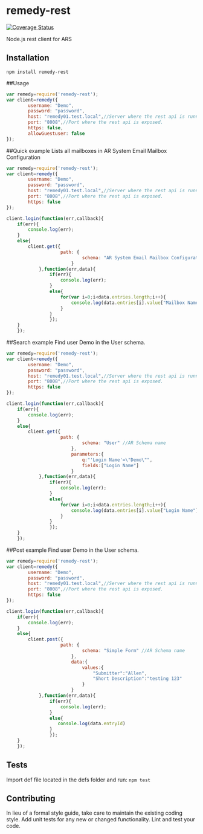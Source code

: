 remedy-rest
==============
[![Coverage Status](https://coveralls.io/repos/github/mvollset/remedy-rest/badge.svg?branch=master)](https://coveralls.io/github/mvollset/remedy-rest?branch=master)

Node.js rest client for ARS

## Installation
 `npm install remedy-rest`

##Usage

```js
var remedy=require('remedy-rest');
var client=remedy({
        username: "Demo",
        password: "password",
        host: "remedy01.test.local",//Server where the rest api is running usually the AR server
        port: "8008",//Port where the rest api is exposed.
        https: false,
        allowGuestuser: false
});

```

##Quick example
Lists all mailboxes in AR System Email Mailbox Configuration
```js
var remedy=require('remedy-rest');
var client=remedy({
        username: "Demo",
        password: "password",
        host: "remedy01.test.local",//Server where the rest api is running, usually the AR server
        port: "8008",//Port where the rest api is exposed.
        https: false
});

client.login(function(err,callback){
    if(err){
        console.log(err);
    }
    else{
        client.get({
                    path: {
                            schema: "AR System Email Mailbox Configuration" //AR Schema name
                        }
            },function(err,data){
                if(err){
                    console.log(err);
                }
                else{
                    for(var i=0;i<data.entries.length;i++){
                        console.log(data.entries[i].value["Mailbox Name"]);
                    }
                }
                });
    }
    });
```

##Search example
Find user Demo in the User schema.
```js
var remedy=require('remedy-rest');
var client=remedy({
        username: "Demo",
        password: "password",
        host: "remedy01.test.local",//Server where the rest api is running, usually the AR server
        port: "8008",//Port where the rest api is exposed.
        https: false
});

client.login(function(err,callback){
    if(err){
        console.log(err);
    }
    else{
        client.get({
                    path: {
                            schema: "User" //AR Schema name
                        },
                        parameters:{
                            q:"'Login Name'=\"Demo\"",
                            fields:["Login Name"]
                        }
            },function(err,data){
                if(err){
                    console.log(err);
                }
                else{
                    for(var i=0;i<data.entries.length;i++){
                        console.log(data.entries[i].value["Login Name"]);
                    }
                }
                });
    }
    });
```

##Post example
Find user Demo in the User schema.
```js
var remedy=require('remedy-rest');
var client=remedy({
        username: "Demo",
        password: "password",
        host: "remedy01.test.local",//Server where the rest api is running, usually the AR server
        port: "8008",//Port where the rest api is exposed.
        https: false
});

client.login(function(err,callback){
    if(err){
        console.log(err);
    }
    else{
        client.post({
                    path: {
                            schema: "Simple Form" //AR Schema name
                        },
                        data:{
                            values:{
                                "Submitter":"Allen",
                                "Short Description":"testing 123"
                            }
                        }
            },function(err,data){
                if(err){
                    console.log(err);
                }
                else{
                   console.log(data.entryId)
                }
                });
    }
    });
```
## Tests
Import def file located in the defs folder and run:
 `npm test`


## Contributing

In lieu of a formal style guide, take care to maintain the existing coding style. Add unit tests for any new or changed functionality. Lint and test your code.


